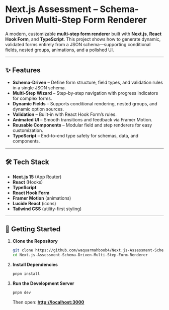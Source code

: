 # **Next.js Assessment – Schema-Driven Multi-Step Form Renderer**

A modern, customizable **multi-step form renderer** built with **Next.js**, **React Hook Form**, and **TypeScript**.
This project shows how to generate dynamic, validated forms entirely from a JSON schema—supporting conditional fields, nested groups, animations, and a polished UI.

---

## ✨ Features

* **Schema-Driven** – Define form structure, field types, and validation rules in a single JSON schema.
* **Multi-Step Wizard** – Step-by-step navigation with progress indicators for complex forms.
* **Dynamic Fields** – Supports conditional rendering, nested groups, and dynamic option sources.
* **Validation** – Built-in with React Hook Form’s rules.
* **Animated UI** – Smooth transitions and feedback via Framer Motion.
* **Reusable Components** – Modular field and step renderers for easy customization.
* **TypeScript** – End-to-end type safety for schemas, data, and components.

---

## 🛠 Tech Stack

* **Next.js 15** (App Router)
* **React** (Hooks)
* **TypeScript**
* **React Hook Form**
* **Framer Motion** (animations)
* **Lucide React** (icons)
* **Tailwind CSS** (utility-first styling)

---

## 🚀 Getting Started

1. **Clone the Repository**

   ```bash
   git clone https://github.com/waquarmahboob4/Next.js-Assessment-Schema-Driven-Multi-Step-Form-Renderer.git
   cd Next.js-Assessment-Schema-Driven-Multi-Step-Form-Renderer
   ```

2. **Install Dependencies**

   ```bash
   pnpm install
   ```

3. **Run the Development Server**

   ```bash
   pnpm dev
   ```

   Then open: **[http://localhost:3000](http://localhost:3000)**

